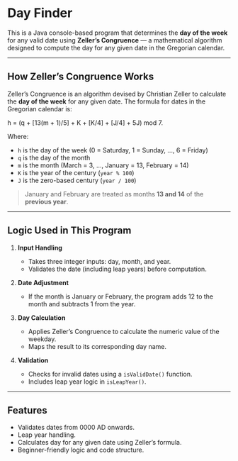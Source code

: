 # Day Finder 

This is a Java console-based program that determines the **day of the week** for any valid date using **Zeller’s Congruence** — a mathematical algorithm designed to compute the day for any given date in the Gregorian calendar.

---

##  How Zeller’s Congruence Works

Zeller’s Congruence is an algorithm devised by Christian Zeller to calculate the **day of the week** for any given date. The formula for dates in the Gregorian calendar is:

h = (q + [13(m + 1)/5] + K + [K/4] + [J/4] + 5J) mod 7.

Where:
- `h` is the day of the week (0 = Saturday, 1 = Sunday, ..., 6 = Friday)
- `q` is the day of the month
- `m` is the month (March = 3, ..., January = 13, February = 14)
- `K` is the year of the century (`year % 100`)
- `J` is the zero-based century (`year / 100`)

> January and February are treated as months **13 and 14** of the **previous year**.

---

## Logic Used in This Program

1. **Input Handling**
   - Takes three integer inputs: day, month, and year.
   - Validates the date (including leap years) before computation.

2. **Date Adjustment**
   - If the month is January or February, the program adds 12 to the month and subtracts 1 from the year.

3. **Day Calculation**
   - Applies Zeller’s Congruence to calculate the numeric value of the weekday.
   - Maps the result to its corresponding day name.

4. **Validation**
   - Checks for invalid dates using a `isValidDate()` function.
   - Includes leap year logic in `isLeapYear()`.

---

## Features
  - Validates dates from 0000 AD onwards.
  - Leap year handling.
  - Calculates day for any given date using Zeller’s formula.
  - Beginner-friendly logic and code structure.



